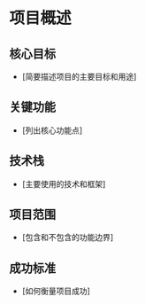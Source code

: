 # 项目概述

## 核心目标
- [简要描述项目的主要目标和用途]

## 关键功能
- [列出核心功能点]

## 技术栈
- [主要使用的技术和框架]

## 项目范围
- [包含和不包含的功能边界]

## 成功标准
- [如何衡量项目成功]
